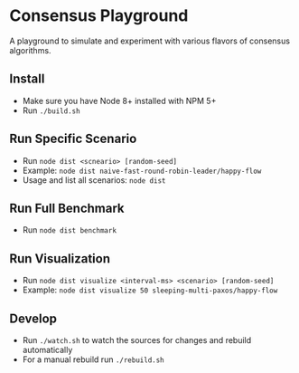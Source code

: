 # Consensus Playground

A playground to simulate and experiment with various flavors of consensus algorithms.

## Install

* Make sure you have Node 8+ installed with NPM 5+
* Run `./build.sh`

## Run Specific Scenario

* Run `node dist <scneario> [random-seed]`
* Example: `node dist naive-fast-round-robin-leader/happy-flow`
* Usage and list all scenarios: `node dist`

## Run Full Benchmark

* Run `node dist benchmark`

## Run Visualization

* Run `node dist visualize <interval-ms> <scenario> [random-seed]`
* Example: `node dist visualize 50 sleeping-multi-paxos/happy-flow`

## Develop

* Run `./watch.sh` to watch the sources for changes and rebuild automatically
* For a manual rebuild run `./rebuild.sh`
